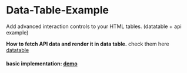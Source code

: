 # Data-Table-Example
Add advanced interaction controls
to your HTML tables.
(datatable + api example)

**How to fetch API data and render it in data table.**
check them here [datatable](https://datatables.net/)

#### basic implementation: [demo](https://saxenaudit.github.io/Data-Table-Example)
